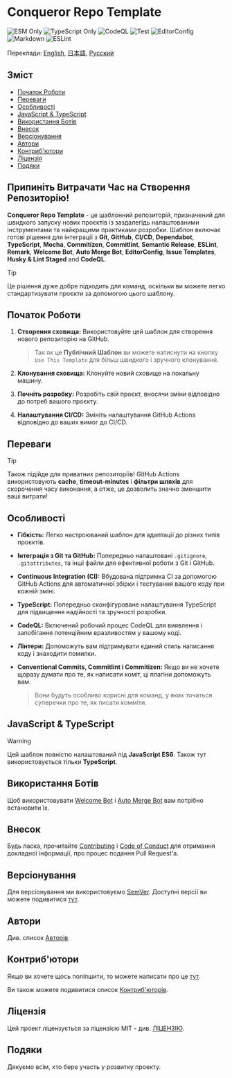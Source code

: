 # Conqueror Repo Template

![ESM Only](https://img.shields.io/badge/ESM-only-gray?labelColor=fe0)
![TypeScript Only](https://img.shields.io/badge/TypeScript-only-gray?labelColor=06f)
![CodeQL](https://img.shields.io/github/actions/workflow/status/Conqueror-Site-Builder/conqueror-repo-template/codeql.yml?label=CodeQL)
![Test](https://img.shields.io/github/actions/workflow/status/Conqueror-Site-Builder/conqueror-repo-template/mocha.yml?label=Mocha)
![EditorConfig](https://img.shields.io/github/actions/workflow/status/Conqueror-Site-Builder/conqueror-repo-template/editorconfig.yml?label=EditorConfig)
![Markdown](https://img.shields.io/github/actions/workflow/status/Conqueror-Site-Builder/conqueror-repo-template/markdown.yml?label=Markdown)
![ESLint](https://img.shields.io/github/actions/workflow/status/Conqueror-Site-Builder/conqueror-repo-template/eslint.yml?label=ESLint)

Переклади:
[English](README.md), [日本語](README_JP.md), [Русский](README_RU.md)

## Зміст

-   [Початок Роботи](#початок-роботи)
-   [Переваги](#переваги)
-   [Особливості](#особливості)
-   [JavaScript & TypeScript](#javascript--typescript)
-   [Використання Ботів](#використання-ботів)
-   [Внесок](#внесок)
-   [Версіонування](#версіонування)
-   [Автори](#автори)
-   [Контриб'ютори](#контриб'ютори)
-   [Ліцензія](#ліцензія)
-   [Подяки](#подяки)

## **Припиніть Витрачати Час на Створення Репозиторію!**

**Conqueror Repo Template** - це шаблонний репозиторій,
призначений для швидкого
запуску нових проєктів із заздалегідь налаштованими
інструментами та найкращими практиками розробки.
Шаблон включає готові рішення для інтеграції з **Git**,
**GitHub**, **CI/CD**, **Dependabot**, **TypeScript**, **Mocha**,
**Commitizen**, **Commitlint**, **Semantic Release**, **ESLint**, **Remark**,
**Welcome Bot**, **Auto Merge Bot**, **EditorConfig**, **Issue Templates**,
**Husky & Lint Staged** and **CodeQL**.

> [!TIP]
> Це рішення дуже добре підходить для команд,
> оскільки ви можете легко стандартизувати проєкти за допомогою цього шаблону.

## Початок Роботи

1.  **Створення сховища:** Використовуйте цей шаблон
    для створення нового репозиторію на GitHub.

    > Так як це **Публічний Шаблон** ви можете натиснути на кнопку
    > `Use This Template` для більш швидкого і зручного клонування.

1.  **Клонування сховища:** Клонуйте новий сховище на локальну машину.

1.  **Почніть розробку:** Розробіть свій проєкт,
    вносячи зміни відповідно до потреб вашого проєкту.

1.  **Налаштування CI/CD:** Змініть налаштування GitHub Actions
    відповідно до ваших вимог до CI/CD.

## Переваги

> [!TIP]
> Також підійде для приватних репозиторіїв! GitHub Actions використовують
> **сache**, **timeout-minutes** і **фільтри шляхів** для скорочення часу
> виконання, а отже, це дозволить значно зменшити ваші витрати!

## Особливості

-   **Гібкість:** Легко настроюваний шаблон для адаптації
    до різних типів проєктів.

-   **Інтеграція з Git та GitHub:** Попередньо налаштовані `.gitignore`,
    `.gitattributes`, та інші файли для ефективної роботи з Git і GitHub.

-   **Continuous Integration (CI):** Вбудована підтримка CI
    за допомогою GitHub Actions для автоматичної збірки
    і тестування вашого коду при кожній зміні.

-   **TypeScript:** Попередньо сконфігуроване налаштування TypeScript
    для підвищення надійності та зручності розробки.

-   **CodeQL:** Включений робочий процес CodeQL для виявлення
    і запобігання потенційним вразливостям у вашому коді.

-   **Лінтери:** Допоможуть вам підтримувати єдиний стиль написання коду
    і знаходити помилки.

-   **Conventional Commits, Commitlint і Commitizen:** Якщо ви не хочете
    щоразу думати про те, як написати коміт,
    ці плагіни допоможуть вам.

    > Вони будуть особливо корисні для команд, у яких
    > точаться суперечки про те, як писати комміти.

## JavaScript & TypeScript

> [!WARNING]
> Цей шаблон повністю налаштований під **JavaScript ES6**.
> Також тут використовується тільки **TypeScript**.

## Використання Ботів

Щоб використовувати
[Welcome Bot](https://github.com/apps/welcome) і
[Auto Merge Bot](https://github.com/apps/probot-auto-merge)
вам потрібно встановити їх.

## Внесок

Будь ласка, прочитайте [Contributing](CONTRIBUTING.md)
і [Code of Conduct](CODE_OF_CONDUCT.md) для отримання докладної інформації,
про процес подання Pull Request'а.

## Версіонування

Для версіонування ми використовуємо [SemVer](https://semver.org).
Доступні версії ви можете подивитися
[тут](https://github.com/Conqueror-Site-Builder/conqueror-repo-template/tags).

## Автори

Див. список [Авторів](AUTHORS.md).

## Контриб'ютори

Якщо ви хочете щось поліпшити, то можете написати про це
[тут](https://github.com/Conqueror-Site-Builder/conqueror-repo-template/issues/new/choose).

Ви також можете подивитися список [Контриб'юторів](CONTRIBUTORS.md).

## Ліцензія

Цей проект ліцензується за ліцензією MIT - див. [ЛIЦЕНЗIЮ](LICENSE).

## Подяки

Дякуємо всім, хто бере участь у розвитку проекту.
